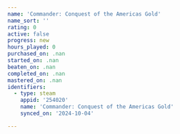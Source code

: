 ```yaml
---
name: 'Commander: Conquest of the Americas Gold'
name_sort: ''
rating: 0
active: false
progress: new
hours_played: 0
purchased_on: .nan
started_on: .nan
beaten_on: .nan
completed_on: .nan
mastered_on: .nan
identifiers:
  - type: steam
    appid: '254020'
    name: 'Commander: Conquest of the Americas Gold'
    synced_on: '2024-10-04'

---
```

